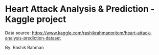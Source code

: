# Heart Attack Analysis & Prediction - Kaggle project

Data source: https://www.kaggle.com/rashikrahmanpritom/heart-attack-analysis-prediction-dataset

By: Rashik Rahman
